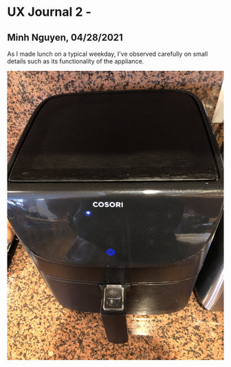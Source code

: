# UX Journal 2 - 

## Minh Nguyen, 04/28/2021


As I made lunch on a typical weekday, I've observed carefully on small details such as its functionality of the appliance.


![idle](idle.jpg)


